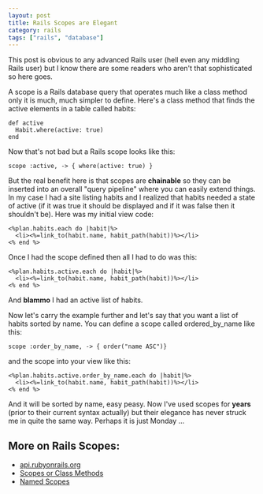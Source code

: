 ```yaml
---
layout: post
title: Rails Scopes are Elegant
category: rails
tags: ["rails", "database"]
---
```

This post is obvious to any advanced Rails user (hell even any middling Rails user) but I know there are some readers who aren't that sophisticated so here goes. 

A scope is a Rails database query that operates much like a class method only it is much, much simpler to define.  Here's a class method that finds the active elements in a table called habits:

    def active
      Habit.where(active: true)
    end
    
Now that's not bad but a Rails scope looks like this:

    scope :active, -> { where(active: true) }
    
But the real benefit here is that scopes are **chainable** so they can be inserted into an overall "query pipeline" where you can easily extend things.  In my case I had a site listing habits and I realized that habits needed a state of active (if it was true it should be displayed and if it was false then it shouldn't be).  Here was my initial view code:

    <%plan.habits.each do |habit|%>
      <li><%=link_to(habit.name, habit_path(habit))%></li>
    <% end %>
    
Once I had the scope defined then all I had to do was this:

    <%plan.habits.active.each do |habit|%>
      <li><%=link_to(habit.name, habit_path(habit))%></li>
    <% end %>
    
And **blammo** I had an active list of habits.  

Now let's carry the example further and let's say that you want a list of habits sorted by name. You can define a scope called ordered_by_name like this:

    scope :order_by_name, -> { order("name ASC")}

and the scope into your view like this:

    <%plan.habits.active.order_by_name.each do |habit|%>
      <li><%=link_to(habit.name, habit_path(habit))%></li>
    <% end %>    

And it will be sorted by name, easy peasy.  Now I've used scopes for **years** (prior to their current syntax actually) but their elegance has never struck me in quite the same way.  Perhaps it is just Monday ...

## More on Rails Scopes:
* [api.rubyonrails.org](https://api.rubyonrails.org/classes/ActiveRecord/Scoping/Named/ClassMethods.html)
* [Scopes or Class Methods](https://www.justinweiss.com/articles/should-you-use-scopes-or-class-methods/)
* [Named Scopes](https://medium.com/le-wagon/what-are-named-scopes-and-how-to-use-them-rails-5-5a0444d8b759)